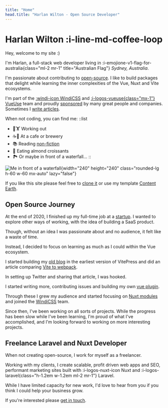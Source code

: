 ```yaml
---
title: "Home"
head.title: "Harlan Wilton - Open Source Developer"
---
```


# Harlan Wilton :i-line-md-coffee-loop

Hey, welcome to my site :)

I'm Harlan, a full-stack web developer living in :i-emojione-v1-flag-for-australia{class="ml-2 mr-1" title="Australian Flag"} _Sydney, Australia_. 

I'm passionate about contributing to [open-source](https://github.com/harlan-zw). I like to build packages that delight while
learning the inner complexities of the Vue, Nuxt and Vite ecosystems. 

I'm part of the [:windi-icon WindiCSS](https://windicss.com) and [:i-logos-vueuse{class="mx-1"} VueUse](https://vueuse.org) team and proudly [sponsored](/sponsors) by many great people and companies. Sometimes I [write articles](/blog).

When not coding, you can find me:
::list
- 🏃🏋️ Working out 
- ☕🍺 At a cafe or brewery
- 📚 Reading [non-fiction](https://www.goodreads.com/user/show/122898515-harlan-wilton) 
- 🥐 Eating almond croissants 
- 🏞️ Or maybe in front of a waterfall... 
::

![Me in front of a waterfall](/harlan-wilton.jpeg){width="240" height="240" class="rounded-lg h-60 w-60 mx-auto" lazy="false"}

If you like this site please feel free to [clone it](https://github.com/harlan-zw/harlanzw.com) or use my template [Content Earth]().

## Open Source Journey

At the end of 2020, I finished up my full-time job at a [startup](https://kintell.com/). I wanted to explore other ways of working,
with the idea of building a SaaS product.

Though, without an idea I was passionate about and no audience, it felt like a waste of time.

Instead, I decided to focus on learning as much as I could within the Vue ecosystem. 

I started building my [old blog](https://old.harlanzw.com)
in the earliest version of VitePress and did an article comparing [Vite to webpack](/blog/how-the-heck-does-vite-work).

In setting up Twitter and sharing that article, I was hooked.

I started writing more, contributing issues and building my own [vue plugin](/blog/vue-automatic-component-imports).

Through these I grew my audience and started focusing on [Nuxt modules](/projects) and joined the [WindiCSS](htttp://windicss.com) team.

Since then, I've been working on all sorts of projects. While the progress has been slow while I've been learning, I'm proud of what I've accomplished, 
and I'm looking forward to working on more interesting projects.

## Freelance Laravel and Nuxt Developer

When not creating open-source, I work for myself as a freelancer. 

Working with my clients, I create scalable, profit driven web apps and SEO, performant marketing sites built with :i-logos-nuxt-icon Nuxt and :i-logos-laravel{class="h-1.2em w-1.2em ml-2 mr-1"} Laravel.

While I have limited capacity for new work, I'd love to hear from you if you think I could help your business grow.

If you're interested please [get in touch](mailto:harlan@harlanzw.com).
